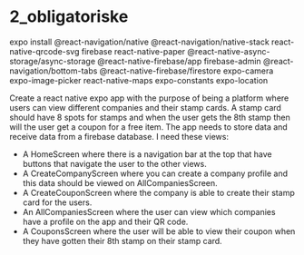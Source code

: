 # 2_obligatoriske

expo install @react-navigation/native @react-navigation/native-stack react-native-qrcode-svg firebase react-native-paper @react-native-async-storage/async-storage @react-native-firebase/app firebase-admin @react-navigation/bottom-tabs @react-native-firebase/firestore expo-camera expo-image-picker react-native-maps expo-constants expo-location


Create a react native expo app with the purpose of being a platform where users can view different companies and their stamp cards. A stamp card should have 8 spots for stamps and when the user gets the 8th stamp then will the user get a coupon for a free item. The app needs to store data and receive data from a firebase database.
I need these views:
- A HomeScreen where there is a navigation bar at the top that have buttons that navigate the user to the other views.
- A CreateCompanyScreen where you can create a company profile and this data should be viewed on AllCompaniesScreen.
- A CreateCouponScreen where the company is able to create their stamp card for the users.
- An AllCompaniesScreen where the user can view which companies have a profile on the app and their QR code.
- A CouponsScreen where the user will be able to view their coupon when they have gotten their 8th stamp on their stamp card.